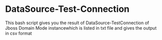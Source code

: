# DataSource-Test-Connection

This bash script gives you the result of DataSource-TestConnection of Jboss Domain Mode instancewhich is listed in txt file and gives the output in csv format
